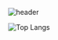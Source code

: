 ![header](https://capsule-render.vercel.app/api?type=waving&color=gradient&height=250&section=header&text=Make%20It%Work%20Then%20Clean%It&fontSize=90)

![Top Langs](https://github-readme-stats.vercel.app/api/top-langs/?username=decoyer&layout=compact)
